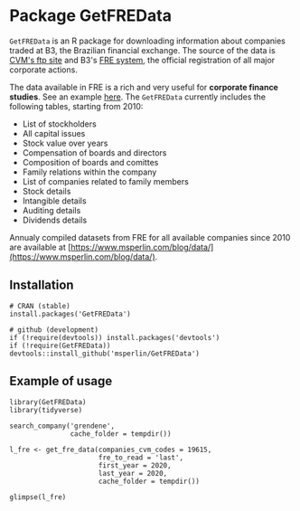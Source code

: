 
# Package GetFREData

`GetFREData` is an R package for downloading information about companies traded at B3, the Brazilian financial exchange. The source of the data is [CVM's ftp site](http://dados.cvm.gov.br/dados/CIA_ABERTA/DOC/FRE/) and B3's [FRE system](http://www.b3.com.br/pt_br/produtos-e-servicos/negociacao/renda-variavel/acoes/consultas/informacoes-por-periodo/), the official registration of all major corporate actions. 

The data available in FRE is a rich and very useful for **corporate finance studies**. See an example  [here](http://bvmf.bmfbovespa.com.br/cias-listadas/empresas-listadas/ResumoDemonstrativosFinanceiros.aspx?codigoCvm=9512&idioma=pt-br). The `GetFREData` currently includes the following tables, starting from 2010:

- List of stockholders
- All capital issues 
- Stock value over years
- Compensation of boards and directors
- Composition of boards and comittes
- Family relations within the company
- List of companies related to family members
- Stock details
- Intangible details
- Auditing details
- Dividends details

Annualy compiled datasets from FRE for all available companies since 2010 are available at [https://www.msperlin.com/blog/data/](https://www.msperlin.com/blog/data/).

## Installation

```
# CRAN (stable)
install.packages('GetFREData')

# github (development)
if (!require(devtools)) install.packages('devtools')
if (!require(GetFREData)) devtools::install_github('msperlin/GetFREData') 
```

## Example of usage

```
library(GetFREData)
library(tidyverse)

search_company('grendene', 
               cache_folder = tempdir())

l_fre <- get_fre_data(companies_cvm_codes = 19615,
                      fre_to_read = 'last',
                      first_year = 2020,
                      last_year = 2020, 
                      cache_folder = tempdir())
                      
glimpse(l_fre)
```
